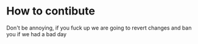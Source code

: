 # How to contibute
Don't be annoying, if you fuck up we are going to revert changes and ban you if we had a bad day
